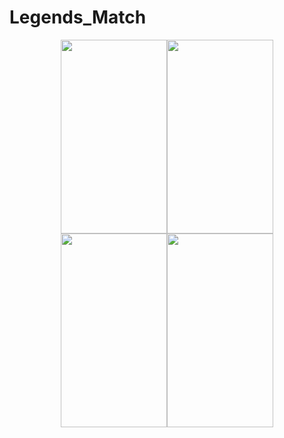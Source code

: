 # Legends_Match
<p><center><img src="https://i.imgur.com/imLnd4l.png" width="170" height="310"><img src="https://i.imgur.com/rbVwr6L.png" width="170" height="310"><img src="https://i.imgur.com/a701c0r.png" width="170" height="310"><img src="https://i.imgur.com/mrHwcVj.png" width="170" height="310"></center></p>
